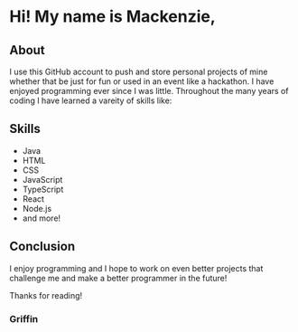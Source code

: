 # Hi! My name is Mackenzie,

## About
I use this GitHub account to push and store personal projects of mine whether that be just for fun or used in an event like a hackathon. I have enjoyed programming ever since I was little. Throughout the many years of coding I have learned a vareity of skills like:

## Skills
- Java
- HTML
- CSS
- JavaScript
- TypeScript
- React
- Node.js
- and more!

## Conclusion
I enjoy programming and I hope to work on even better projects that challenge me and make a better programmer in the future!

Thanks for reading!

### Griffin
